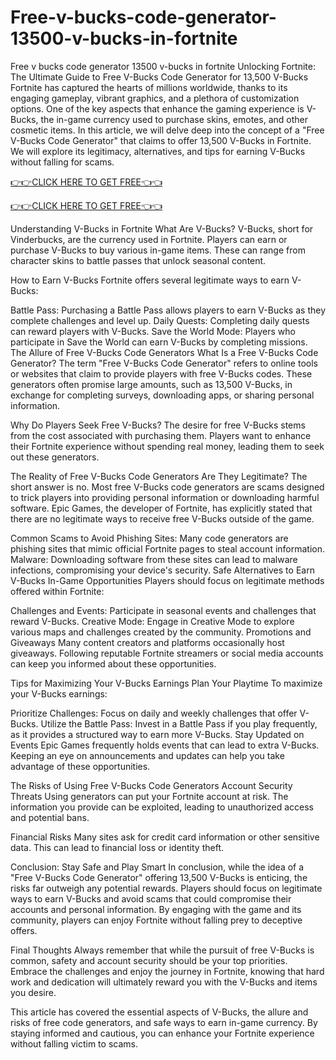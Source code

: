 # Free-v-bucks-code-generator-13500-v-bucks-in-fortnite
Free v bucks code generator 13500 v-bucks in fortnite
Unlocking Fortnite: The Ultimate Guide to Free V-Bucks Code Generator for 13,500 V-Bucks
Fortnite has captured the hearts of millions worldwide, thanks to its engaging gameplay, vibrant graphics, and a plethora of customization options. One of the key aspects that enhance the gaming experience is V-Bucks, the in-game currency used to purchase skins, emotes, and other cosmetic items. In this article, we will delve deep into the concept of a "Free V-Bucks Code Generator" that claims to offer 13,500 V-Bucks in Fortnite. We will explore its legitimacy, alternatives, and tips for earning V-Bucks without falling for scams.

[👉👉CLICK HERE TO GET FREE👈👈](https://www.buyredeemcodee.com/)

[👉👉CLICK HERE TO GET FREE👈👈](https://www.buyredeemcodee.com/)


Understanding V-Bucks in Fortnite
What Are V-Bucks?
V-Bucks, short for Vinderbucks, are the currency used in Fortnite. Players can earn or purchase V-Bucks to buy various in-game items. These can range from character skins to battle passes that unlock seasonal content.

How to Earn V-Bucks
Fortnite offers several legitimate ways to earn V-Bucks:

Battle Pass: Purchasing a Battle Pass allows players to earn V-Bucks as they complete challenges and level up.
Daily Quests: Completing daily quests can reward players with V-Bucks.
Save the World Mode: Players who participate in Save the World can earn V-Bucks by completing missions.
The Allure of Free V-Bucks Code Generators
 What Is a Free V-Bucks Code Generator?
The term "Free V-Bucks Code Generator" refers to online tools or websites that claim to provide players with free V-Bucks codes. These generators often promise large amounts, such as 13,500 V-Bucks, in exchange for completing surveys, downloading apps, or sharing personal information.

Why Do Players Seek Free V-Bucks?
The desire for free V-Bucks stems from the cost associated with purchasing them. Players want to enhance their Fortnite experience without spending real money, leading them to seek out these generators.

The Reality of Free V-Bucks Code Generators
Are They Legitimate?
The short answer is no. Most free V-Bucks code generators are scams designed to trick players into providing personal information or downloading harmful software. Epic Games, the developer of Fortnite, has explicitly stated that there are no legitimate ways to receive free V-Bucks outside of the game.

Common Scams to Avoid
Phishing Sites: Many code generators are phishing sites that mimic official Fortnite pages to steal account information.
Malware: Downloading software from these sites can lead to malware infections, compromising your device's security.
Safe Alternatives to Earn V-Bucks
In-Game Opportunities
Players should focus on legitimate methods offered within Fortnite:

Challenges and Events: Participate in seasonal events and challenges that reward V-Bucks.
Creative Mode: Engage in Creative Mode to explore various maps and challenges created by the community.
Promotions and Giveaways
Many content creators and platforms occasionally host giveaways. Following reputable Fortnite streamers or social media accounts can keep you informed about these opportunities.

Tips for Maximizing Your V-Bucks Earnings
 Plan Your Playtime
To maximize your V-Bucks earnings:

Prioritize Challenges: Focus on daily and weekly challenges that offer V-Bucks.
Utilize the Battle Pass: Invest in a Battle Pass if you play frequently, as it provides a structured way to earn more V-Bucks.
Stay Updated on Events
Epic Games frequently holds events that can lead to extra V-Bucks. Keeping an eye on announcements and updates can help you take advantage of these opportunities.

The Risks of Using Free V-Bucks Code Generators
Account Security Threats
Using generators can put your Fortnite account at risk. The information you provide can be exploited, leading to unauthorized access and potential bans.

Financial Risks
Many sites ask for credit card information or other sensitive data. This can lead to financial loss or identity theft.

Conclusion: Stay Safe and Play Smart
In conclusion, while the idea of a "Free V-Bucks Code Generator" offering 13,500 V-Bucks is enticing, the risks far outweigh any potential rewards. Players should focus on legitimate ways to earn V-Bucks and avoid scams that could compromise their accounts and personal information. By engaging with the game and its community, players can enjoy Fortnite without falling prey to deceptive offers.

Final Thoughts
Always remember that while the pursuit of free V-Bucks is common, safety and account security should be your top priorities. Embrace the challenges and enjoy the journey in Fortnite, knowing that hard work and dedication will ultimately reward you with the V-Bucks and items you desire.

This article has covered the essential aspects of V-Bucks, the allure and risks of free code generators, and safe ways to earn in-game currency. By staying informed and cautious, you can enhance your Fortnite experience without falling victim to scams.
